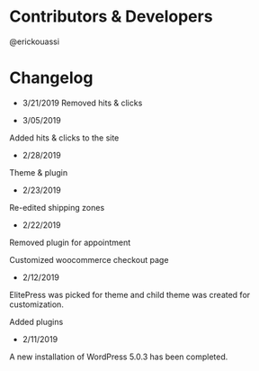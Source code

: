 # Contributors & Developers
@erickouassi

# Changelog

* 3/21/2019
Removed hits & clicks

* 3/05/2019

Added hits & clicks to the site

* 2/28/2019

Theme & plugin

* 2/23/2019

Re-edited shipping zones

* 2/22/2019

Removed plugin for appointment

Customized woocommerce checkout page

* 2/12/2019

ElitePress was picked for theme and child theme was created for customization.

Added plugins

* 2/11/2019

A new installation of WordPress 5.0.3 has been completed.


